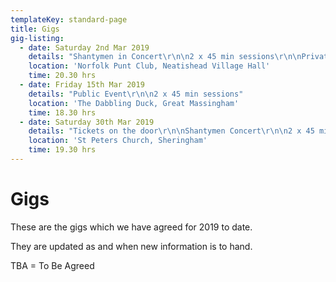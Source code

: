 ```yaml
---
templateKey: standard-page
title: Gigs
gig-listing:
  - date: Saturday 2nd Mar 2019
    details: "Shantymen in Concert\r\n\n2 x 45 min sessions\r\n\nPrivate Gig"
    location: 'Norfolk Punt Club, Neatishead Village Hall'
    time: 20.30 hrs
  - date: Friday 15th Mar 2019
    details: "Public Event\r\n\n2 x 45 min sessions"
    location: 'The Dabbling Duck, Great Massingham'
    time: 18.30 hrs
  - date: Saturday 30th Mar 2019
    details: "Tickets on the door\r\n\nShantymen Concert\r\n\n2 x 45 min sessions"
    location: 'St Peters Church, Sheringham'
    time: 19.30 hrs
---
```

# Gigs

These are the gigs which we have agreed for 2019 to date.

They are updated as and when new information  is to hand.

TBA = To Be Agreed
